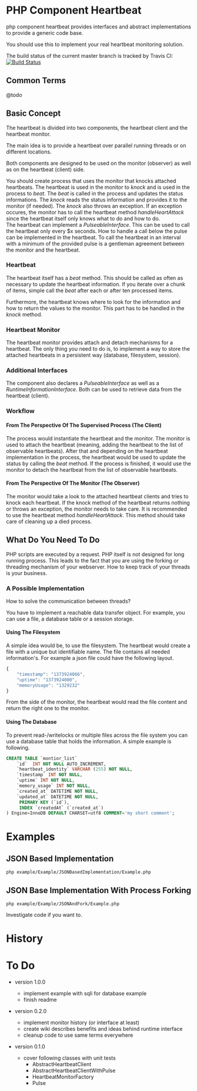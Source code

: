 # PHP Component Heartbeat

php component heartbeat provides interfaces and abstract implementations to provide a generic code base.

You should use this to implement your real heartbeat monitoring solution.

The build status of the current master branch is tracked by Travis CI: 
[![Build Status](https://travis-ci.org/stevleibelt/php_component_heartbeat.png?branch=master)](http://travis-ci.org/stevleibelt/php_component_heartbeat)

## Common Terms

@todo

## Basic Concept

The heartbeat is divided into two components, the heartbeat client and the heartbeat monitor.

The main idea is to provide a heartbeat over parallel running threads or on different locations.

Both components are designed to be used on the monitor (observer) as well as on the heartbeat (client) side.

You should create process that uses the monitor that knocks attached heartbeats. The heartbeat is used in the monitor to *knock* and is used in the process to *beat*. The *beat* is called in the process and updates the status informations. The *knock* reads the status information and provides it to the monitor (if needed). The *knock* also throws an exception. If an exception occures, the monitor has to call the heartbeat method *handleHeartAttack* since the heartbeat itself only knows what to do and how to do.  
The heartbeat can implement a *PulseableInterface*. This can be used to call the heartbeat only every $x seconds. How to handle a call below the pulse can be implemented in the heartbeat. To call the heartbeat in an interval with a minimum of the provided pulse is a gentleman agreement between the monitor and the heartbeat.

### Heartbeat

The heartbeat itself has a *beat* method.
This should be called as often as necessary to update the heartbeat information.
If you iterate over a chunk of items, simple call the *beat* after each or after ten processed items.

Furthermore, the heartbeat knows where to look for the information and how to return the values to the monitor.
This part has to be handled in the *knock* method.

### Heartbeat Monitor

The heartbeat monitor provides attach and detach mechanisms for a heartbeat. The only thing you need to do is, to implement a way to store the attached heartbeats in a persistent way (database, filesystem, session).

### Additional Interfaces

The component also declares a *PulseableInterface* as well as a *RuntimeInformationInterface*. Both can be used to retrieve data from the heartbeat (client).

### Workflow

#### From The Perspective Of The Supervised Process (The Client)

The process would instantiate the heartbeat and the monitor.
The monitor is used to attach the heartbeat (meaning, adding the heartbeat to the list of observable heartbeats).
After that and depending on the heartbeat implementation in the process, the heartbeat would be used to update the status by calling the *beat* method.
If the process is finished, it would use the monitor to detach the heartbeat from the list of observable heartbeats.

#### From The Perspective Of The Monitor (The Observer)

The monitor would take a look to the attached heartbeat clients and tries to knock each heartbeat. If the knock method of the heartbeat returns nothing or throws an exception, the monitor needs to take care. It is recommended to use the heartbeat method *handleHeartAttack*. This method should take care of cleaning up a died process.

## What Do You Need To Do

PHP scripts are executed by a request.
PHP itself is not designed for long running process.
This leads to the fact that you are using the forking or threading mechanism of your webserver.
How to keep track of your threads is your business.

### A Possible Implementation

How to solve the communication between threads?

You have to implement a reachable data transfer object.
For example, you can use a file, a database table or a session storage.

#### Using The Filesystem

A simple idea would be, to use the filesystem.
The heartbeat would create a file with a unique but identifiable name.
The file contains all needed information's.
For example a json file could have the following layout.

```js
{
    "timestamp": "1373924066",
    "uptime": "1373924000",
    "memoryUsage": "1329232"
}
```

From the side of the monitor, the heartbeat would read the file content and return the right one to the monitor.

#### Using The Database

To prevent read-/writelocks or multiple files across the file system you can use a database table that holds the information.
A simple example is following.

```sql
CREATE TABLE `montior_list`
    `id`  INT NOT NULL AUTO_INCREMENT,
    `heartbeat_identity` VARCHAR (255) NOT NULL,
    `timestamp` INT NOT NULL,
    `uptime` INT NOT NULL,
    `memory_usage` INT NOT NULL,
    `created_at` DATETIME NOT NULL,
    `updated_at` DATETIME NOT NULL,
     PRIMARY KEY (`id`),
     INDEX `createdAt` (`created_at`)
) Engine=InnoDB DEFAULT CHARSET=utf8 COMMENT='my short comment';
```

# Examples

## JSON Based Implementation

    php example/Example/JSONBasedImplementation/Example.php

## JSON Base Implementation With Process Forking

    php example/Example/JSONAndFork/Example.php

Investigate code if you want to.

# History

# To Do

* version 1.0.0
    * implement example with sqli for database example
    * finish readme

* version 0.2.0
    * implement monitor history (or interface at least)
    * create wiki describes benefits and ideas behind runtime interface
    * cleanup code to use same terms everywhere
* version 0.1.0
    * cover following classes with unit tests
        * AbstractHeartbeatClient
        * AbstractHeartbeatClientWithPulse
        * HeartbeatMonitorFactory
        * Pulse
